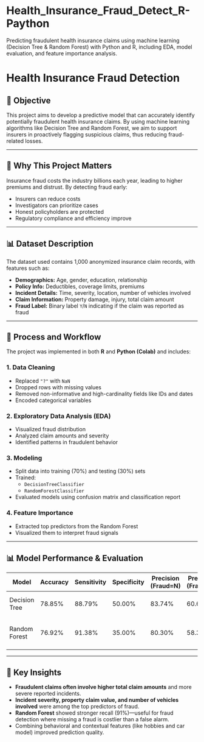 # Health_Insurance_Fraud_Detect_R-Paython
Predicting fraudulent health insurance claims using machine learning (Decision Tree &amp; Random Forest) with Python and R, including EDA, model evaluation, and feature importance analysis.

# Health Insurance Fraud Detection 

## 📌 Objective

This project aims to develop a predictive model that can accurately identify potentially fraudulent health insurance claims. By using machine learning algorithms like Decision Tree and Random Forest, we aim to support insurers in proactively flagging suspicious claims, thus reducing fraud-related losses.

---

## 💼 Why This Project Matters

Insurance fraud costs the industry billions each year, leading to higher premiums and distrust. By detecting fraud early:
- Insurers can reduce costs
- Investigators can prioritize cases
- Honest policyholders are protected
- Regulatory compliance and efficiency improve

---

## 📊 Dataset Description

The dataset used contains 1,000 anonymized insurance claim records, with features such as:

- **Demographics:** Age, gender, education, relationship
- **Policy Info:** Deductibles, coverage limits, premiums
- **Incident Details:** Time, severity, location, number of vehicles involved
- **Claim Information:** Property damage, injury, total claim amount
- **Fraud Label:** Binary label `Y`/`N` indicating if the claim was reported as fraud

---

## 🔁 Process and Workflow

The project was implemented in both **R** and **Python (Colab)** and includes:

### 1. Data Cleaning
- Replaced `"?"` with `NaN`
- Dropped rows with missing values
- Removed non-informative and high-cardinality fields like IDs and dates
- Encoded categorical variables

### 2. Exploratory Data Analysis (EDA)
- Visualized fraud distribution
- Analyzed claim amounts and severity
- Identified patterns in fraudulent behavior

### 3. Modeling
- Split data into training (70%) and testing (30%) sets
- Trained:
  - `DecisionTreeClassifier`
  - `RandomForestClassifier`
- Evaluated models using confusion matrix and classification report

### 4. Feature Importance
- Extracted top predictors from the Random Forest
- Visualized them to interpret fraud signals

---

## 📊 Model Performance & Evaluation

| Model           | Accuracy | Sensitivity | Specificity | Precision (Fraud=N) | Precision (Fraud=Y) | Notes                              |
|----------------|----------|-------------|-------------|----------------------|----------------------|-------------------------------------|
| Decision Tree  | 78.85%   | 88.79%      | 50.00%      | 83.74%               | 60.61%               | Better balance, interpretable      |
| Random Forest  | 76.92%   | 91.38%      | 35.00%      | 80.30%               | 58.33%               | Higher recall, but more false alarms |


---

## 📌 Key Insights

- **Fraudulent claims often involve higher total claim amounts** and more severe reported incidents.
- **Incident severity, property claim value, and number of vehicles involved** were among the top predictors of fraud.
- **Random Forest** showed stronger recall (91%)—useful for fraud detection where missing a fraud is costlier than a false alarm.
- Combining behavioral and contextual features (like hobbies and car model) improved prediction quality.



